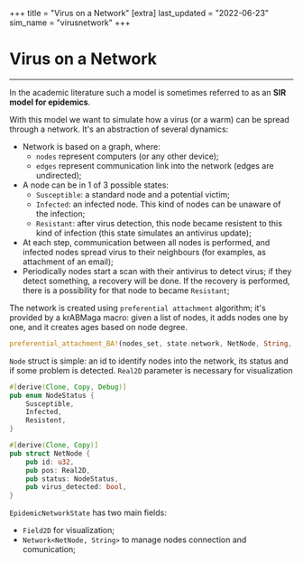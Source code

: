 +++
title = "Virus on a Network"
[extra]
last_updated = "2022-06-23"
sim_name = "virusnetwork"
+++

# Virus on a Network

---
In the academic literature such a model is sometimes referred to as an **SIR model for epidemics**.

With this model we want to simulate how a virus (or a warm) can be spread through a network. It's an abstraction of several dynamics:
- Network is based on a graph, where:
  - `nodes` represent computers (or any other device);
  - `edges` represent communication link into the network (edges are undirected);
- A node can be in 1 of 3 possible states:
  - `Susceptible`: a standard node and a potential victim;
  - `Infected`: an infected node. This kind of nodes can be unaware of the infection;
  - `Resistant`: after virus detection, this node became resistent to this kind of infection (this state simulates an antivirus update);
- At each step, communication between all nodes is performed, and infected nodes spread virus to their neighbours (for examples, as attachment of an email);
- Periodically nodes start a scan with their antivirus to detect virus; if they detect something, a recovery will be done. If the recovery is performed, there is a possibility for that node to became `Resistant`;

The network is created using `preferential attachment` algorithm; it's provided by a krABMaga macro: given a list of nodes, it adds nodes one by one, and it creates ages based on node degree.
```rs
preferential_attachment_BA!(nodes_set, state.network, NetNode, String, INIT_EDGE);
```


`Node` struct is simple: an id to identify nodes into the network, its status and if some problem is detected.
`Real2D` parameter is necessary for visualization

```rs
#[derive(Clone, Copy, Debug)]
pub enum NodeStatus {
    Susceptible,
    Infected,
    Resistent,
}

#[derive(Clone, Copy)]
pub struct NetNode {
    pub id: u32,
    pub pos: Real2D,
    pub status: NodeStatus,
    pub virus_detected: bool,
}
```

`EpidemicNetworkState` has two main fields:
- `Field2D` for visualization;
- `Network<NetNode, String>` to manage nodes connection and comunication;
